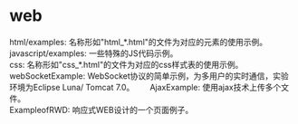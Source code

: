 # web
html/examples: 名称形如"html\_\*.html"的文件为对应的元素的使用示例。                         
javascript/examples: 一些特殊的JS代码示例。      
css: 名称形如"css\_\*.html"的文件为对应的css样式表的使用示例。                           
webSocketExample: WebSocket协议的简单示例，为多用户的实时通信，实验环境为Eclipse Luna/ Tomcat 7.0。                        
AjaxExample: 使用ajax技术上传多个文件。   
ExampleofRWD: 响应式WEB设计的一个页面例子。   
